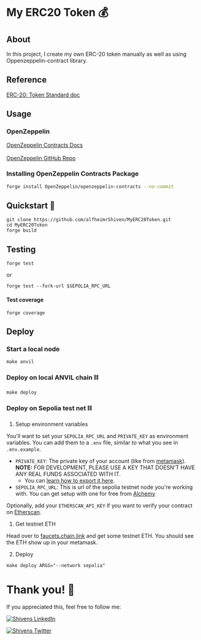 # My ERC20 Token 💰

## About
In this project, I create my own ERC-20 token manually as well as using Oppenzeppelin-contract library. 

## Reference
[ERC-20: Token Standard doc](https://eips.ethereum.org/EIPS/eip-20)

## Usage
### OpenZeppelin

[OpenZeppelin Contracts Docs](https://docs.openzeppelin.com/contracts/4.x/)
<br><br>
[OpenZeppelin GitHub Repo](https://github.com/OpenZeppelin/openzeppelin-contracts)
<br>

### Installing OpenZeppelin Contracts Package

```bash
forge install OpenZeppelin/openzeppelin-contracts --no-commit
```


## Quickstart 🚀
```
git clone https://github.com/alfheimrShiven/MyERC20Token.git
cd MyERC20Token
forge build
```

## Testing
`forge test`

or

`forge test --fork-url $SEPOLIA_RPC_URL`

#### Test coverage
`forge coverage`

## Deploy

### Start a local node

```
make anvil
```

### Deploy on local ANVIL chain ⛓️
`make deploy`
### Deploy on Sepolia test net ⛓️
1. Setup environment variables

You'll want to set your `SEPOLIA_RPC_URL` and `PRIVATE_KEY` as environment variables. You can add them to a `.env` file, similar to what you see in `.env.example`.

- `PRIVATE_KEY`: The private key of your account (like from [metamask](https://metamask.io/)). **NOTE:** FOR DEVELOPMENT, PLEASE USE A KEY THAT DOESN'T HAVE ANY REAL FUNDS ASSOCIATED WITH IT.
  - You can [learn how to export it here](https://metamask.zendesk.com/hc/en-us/articles/360015289632-How-to-Export-an-Account-Private-Key).
- `SEPOLIA_RPC_URL`: This is url of the sepolia testnet node you're working with. You can get setup with one for free from [Alchemy](https://alchemy.com/?a=673c802981)

Optionally, add your `ETHERSCAN_API_KEY` if you want to verify your contract on [Etherscan](https://etherscan.io/).

1. Get testnet ETH

Head over to [faucets.chain.link](https://faucets.chain.link/) and get some testnet ETH. You should see the ETH show up in your metamask.

2. Deploy

```
make deploy ARGS="--network sepolia"
```

# Thank you! 🤗

If you appreciated this, feel free to follow me:

[![Shivens LinkedIn](https://img.shields.io/badge/LinkedIn-0077B5?style=for-the-badge&logo=linkedin&logoColor=white)](https://www.linkedin.com/in/shivends/)

[![Shivens Twitter](https://img.shields.io/badge/Twitter-1DA1F2?style=for-the-badge&logo=twitter&logoColor=white)](https://twitter.com/shiven_alfheimr)
